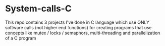 # System-calls-C
This repo contains 3 projects I've done in C language which use ONLY software calls (not higher end functions) for creating programs that use concepts like mutex / locks / semaphors, multi-threading and parallelization of a C program
